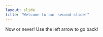 ```yaml
---
layout: slide
title: "Welcome to our second slide!"
---
```

Now or never!
Use the left arrow to go back!
